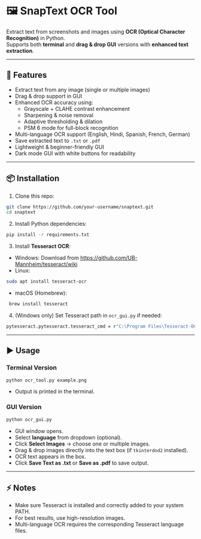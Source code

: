 # 🖼️ SnapText OCR Tool

Extract text from screenshots and images using **OCR (Optical Character Recognition)** in Python.  
Supports both **terminal** and **drag & drop GUI** versions with **enhanced text extraction**.

---

## 🚀 Features
- Extract text from any image (single or multiple images)
- Drag & drop support in GUI
- Enhanced OCR accuracy using:
  - Grayscale + CLAHE contrast enhancement
  - Sharpening & noise removal
  - Adaptive thresholding & dilation
  - PSM 6 mode for full-block recognition
- Multi-language OCR support (English, Hindi, Spanish, French, German)
- Save extracted text to `.txt` or `.pdf`
- Lightweight & beginner-friendly GUI
- Dark mode GUI with white buttons for readability

---

## 📦 Installation

1. Clone this repo:
```bash
git clone https://github.com/your-username/snaptext.git
cd snaptext
```
2. Install Python dependencies:
```bash
pip install -r requirements.txt
```
3. Install **Tesseract OCR**:

- Windows: Download from https://github.com/UB-Mannheim/tesseract/wiki
- Linux:
```bash
sudo apt install tesseract-ocr
```
- macOS (Homebrew):
```bash
 brew install tesseract
```
4. (Windows only) Set Tesseract path in `ocr_gui.py` if needed:
```bash
pytesseract.pytesseract.tesseract_cmd = r"C:\Program Files\Tesseract-OCR\tesseract.exe"
```
---

## ▶️ Usage

### Terminal Version
```bash
python ocr_tool.py example.png
```
- Output is printed in the terminal.

### GUI Version
```bash
python ocr_gui.py
```
- GUI window opens.
- Select **language** from dropdown (optional).
- Click **Select Images** → choose one or multiple images.
- Drag & drop images directly into the text box (if `tkinterdnd2` installed).
- OCR text appears in the box.
- Click **Save Text as .txt** or **Save as .pdf** to save output.

---

## ⚡ Notes
- Make sure Tesseract is installed and correctly added to your system PATH.
- For best results, use high-resolution images.
- Multi-language OCR requires the corresponding Tesseract language files.
